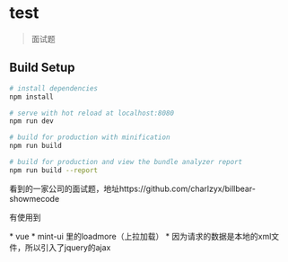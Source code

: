# test

> 面试题

## Build Setup

``` bash
# install dependencies
npm install

# serve with hot reload at localhost:8080
npm run dev

# build for production with minification
npm run build

# build for production and view the bundle analyzer report
npm run build --report
```
<p>看到的一家公司的面试题，地址https://github.com/charlzyx/billbear-showmecode </p>
<P>有使用到</p>
* vue
* mint-ui 里的loadmore（上拉加载）
* 因为请求的数据是本地的xml文件，所以引入了jquery的ajax
